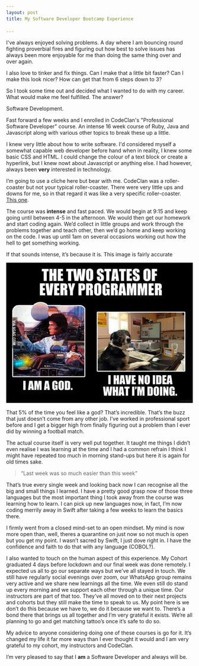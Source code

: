 ```yaml
---
layout: post
title: My Software Developer Bootcamp Experience

---
```

I've always enjoyed solving problems. A day where I am bouncing round fighting proverbial fires and figuring out how best to solve issues has always been more enjoyable for me than doing the same thing over and over again.

I also love to tinker and fix things. Can I make that a little bit faster? Can I make this look nicer? How can get that from 6 steps down to 3?

So I took some time out and decided what I wanted to do with my career. What would make me feel fulfilled. The answer?

Software Development.

Fast forward a few weeks and I enrolled in CodeClan's "Professional Software Developer" course. An intense 16 week course of Ruby, Java and Javascript along with various other topics to break these up a little.

I knew very little about how to write software. I'd considered myself a somewhat capable web developer before hand when in reality, I knew some basic CSS and HTML. I could change the colour of a text block or create a hyperlink, but I knew nowt about Javascript or anything else. I had however, always been **very** interested in technology.

I’m going to use a cliche here but bear with me. CodeClan was a roller-coaster but not your typical roller-coaster. There were very little ups and downs for me, so in that regard it was like a very specific roller-coaster. [This one](https://www.youtube.com/embed/VzvqtT4hga0).

The course was **intense** and fast paced. We would begin at 9:15 and keep going until between 4-5 in the afternoon. We would then get our homework and start coding again. We’d collect in little groups and work through the problems together and teach other, then we’d go home and keep working on the code. I was up until 1am on several occasions working out how the hell to get something working.

If that sounds intense, it’s because it is. This image is fairly accurate

![](/uploads/B0oaa0nIgAEKxuQ.jpg)

That 5% of the time you feel like a god? That’s incredible. That’s the buzz that just doesn’t come from any other job. I’ve worked in professional sport before and I get a bigger high from finally figuring out a problem than I ever did by winning a football match.

The actual course itself is very well put together. It taught me things I didn’t even realise I was learning at the time and I had a common refrain I think I might have repeated too much in morning stand-ups but here it is again for old times sake.

> “Last week was so much easier than this week”

That’s true every single week and looking back now I can recognise all the big and small things I learned. I have a pretty good grasp now of those three languages but the most important thing I took away from the course was learning how to learn. I can pick up new languages now, in fact, I’m now coding merrily away in Swift after taking a few weeks to learn the basics there.

I firmly went from a closed mind-set to an open mindset. My mind is now more open than, well, theres a quarantine on just now so not much is open but you get my point. I wasn’t sacred by Swift, I just dove right in. I have the confidence and faith to do that with any language (COBOL?).

I also wanted to touch on the human aspect of this experience. My Cohort graduated 4 days before lockdown and our final week was done remotely. I expected us all to go our separate ways but we’ve all stayed in touch. We still have regularly social evenings over zoom, our WhatsApp group remains very active and we share new learnings all the time. We even still do stand up every morning and we support each other through a unique time. Our instructors are part of that too. They’ve all moved on to their next projects and cohorts but they still make the time to speak to us. My point here is we don’t do this because we have to, we do it because we want to. There’s a bond there that brings us all together and I’m very grateful it exists. We’re all planning to go and get matching tattoo’s once it’s safe to do so.

My advice to anyone considering doing one of these courses is go for it. It’s changed my life it far more ways than I ever thought it would and I am very grateful to my cohort, my instructors and CodeClan.

I’m very pleased to say that I **am** a Software Developer and always will be.